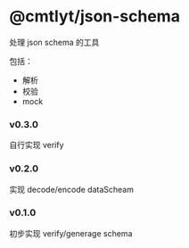 # @cmtlyt/json-schema

处理 json schema 的工具

包括：

- 解析
- 校验
- mock

### v0.3.0

自行实现 verify

### v0.2.0

实现 decode/encode dataScheam

### v0.1.0

初步实现 verify/generage schema